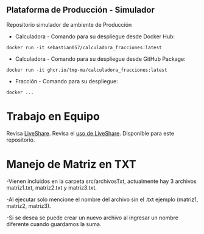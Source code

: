 ## Plataforma de Producción - Simulador

Repositorio simulador de ambiente de Producción

* Calculadora - Comando para su despliegue desde Docker Hub:
```
docker run -it sebastian057/calculadora_fracciones:latest

```

* Calculadora - Comando para su despliegue desde GitHub Package:
```
docker run -it ghcr.io/tmp-ma/calculadora_fracciones:latest

```

* Fracción - Comando para su despliegue:
```
docker ...

```
# Trabajo en Equipo

Revisa [LiveShare](https://youtu.be/9QXwSg9-2qQ). Revisa el [uso de LiveShare](https://www.youtube.com/watch?v=nj535VbE9pQ). Disponible para este repositorio.

# Manejo de Matriz en TXT

-Vienen incluidos en la carpeta src/archivosTxt, actualmente hay 3 archivos matriz1.txt, matriz2.txt y matriz3.txt.

-Al ejecutar solo mencione el nombre del archivo sin el .txt ejemplo (matriz1, matriz2, matriz3).

-Si se desea se puede crear un nuevo archivo al ingresar un nombre diferente cuando guardamos la suma.

